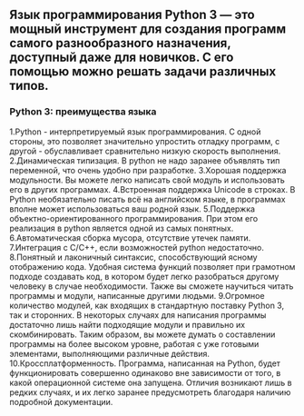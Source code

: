##		Язык программирования Python 3 — это мощный инструмент для создания программ самого разнообразного назначения, доступный даже для новичков. С его помощью можно решать задачи различных типов.
###				               			Python 3: преимущества языка
1.Python - интерпретируемый язык программирования. С одной стороны, это позволяет значительно упростить отладку программ, с другой - обуславливает сравнительно низкую скорость выполнения.
2.Динамическая типизация. В python не надо заранее объявлять тип переменной, что очень удобно при разработке.
3.Хорошая поддержка модульности. Вы можете легко написать свой модуль и использовать его в других программах.
4.Встроенная поддержка Unicode в строках. В Python необязательно писать всё на английском языке, в программах вполне может использоваться ваш родной язык.
5.Поддержка объектно-ориентированного программирования. При этом его реализация в python является одной из самых понятных.
6.Автоматическая сборка мусора, отсутствие утечек памяти.
7.Интеграция с C/C++, если возможностей python недостаточно.
8.Понятный и лаконичный синтаксис, способствующий ясному отображению кода. Удобная система функций позволяет при грамотном подходе создавать код,
в котором будет легко разобраться другому человеку в случае необходимости. Также вы сможете научиться читать программы и модули, написанные другими людьми.
9.Огромное количество модулей, как входящих в стандартную поставку Python 3, так и сторонних. В некоторых случаях для написания программы достаточно лишь 
найти подходящие модули и правильно их скомбинировать. Таким образом, вы можете думать о составлении программы на более высоком уровне, работая с уже 
готовыми элементами, выполняющими различные действия.
10.Кроссплатформенность. Программа, написанная на Python, будет функционировать совершенно одинаково вне зависимости от того, в какой операционной системе 
она запущена. Отличия возникают лишь в редких случаях, и их легко заранее предусмотреть благодаря наличию подробной документации.

